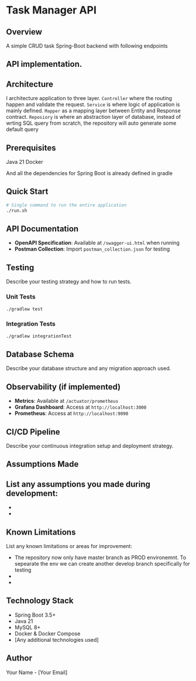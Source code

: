 # Task Manager API

## Overview

A simple CRUD task Spring-Boot backend with following endpoints

## API implementation.

## Architecture
I architecture application to three layer. `Controller` where the routing happen and validate the request. `Service` is where logic of application is mainly defined.
`Mapper` as a mapping layer between Entity and Response contract.
`Reposiory` is where an abstraction layer of database, instead of wrting SQL query from scratch, the repository will auto generate some default query

## Prerequisites
Java 21
Docker

And all the dependencies for Spring Boot is already defined in gradle

## Quick Start
```bash
# Single command to run the entire application
./run.sh
```

## API Documentation
- **OpenAPI Specification**: Available at `/swagger-ui.html` when running
- **Postman Collection**: Import `postman_collection.json` for testing

## Testing
Describe your testing strategy and how to run tests.

### Unit Tests
```bash
./gradlew test
```

### Integration Tests
```bash
./gradlew integrationTest
```

## Database Schema
Describe your database structure and any migration approach used.

## Observability (if implemented)
- **Metrics**: Available at `/actuator/prometheus`
- **Grafana Dashboard**: Access at `http://localhost:3000`
- **Prometheus**: Access at `http://localhost:9090`

## CI/CD Pipeline
Describe your continuous integration setup and deployment strategy.

## Assumptions Made
List any assumptions you made during development:
- 
- 
- 

## Known Limitations
List any known limitations or areas for improvement:
- The repository now only have master branch as PROD environemnt.
To sepearate the env we can create another develop branch specifically for testing
- 
- 

## Technology Stack
- Spring Boot 3.5+
- Java 21
- MySQL 8+
- Docker & Docker Compose
- [Any additional technologies used]

## Author
Your Name - [Your Email]